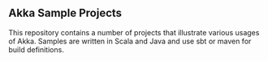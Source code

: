 ## Akka Sample Projects

This repository contains a number of projects that illustrate various usages of Akka. Samples are written in Scala and Java and use sbt or maven for build definitions.